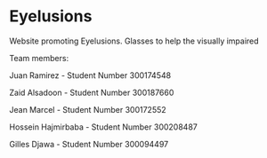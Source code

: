 # Eyelusions
Website promoting Eyelusions. Glasses to help the visually impaired

Team members:

Juan Ramirez - Student Number 300174548

Zaid Alsadoon - Student Number 300187660

Jean Marcel - Student Number 300172552

Hossein Hajmirbaba - Student Number 300208487

Gilles Djawa - Student Number 300094497
